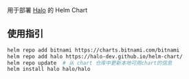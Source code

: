 用于部署 [Halo](https://github.com/halo-dev/halo) 的 Helm Chart

## 使用指引

```bash
helm repo add bitnami https://charts.bitnami.com/bitnami
helm repo add halo https://halo-dev.github.io/helm-chart/
helm repo update  # 从 chart 仓库中更新本地可用chart的信息
helm install halo halo/halo
```
